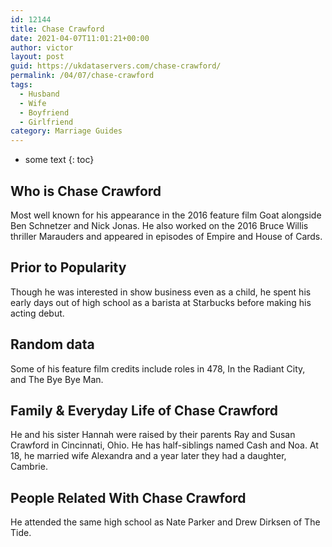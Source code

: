 ```yaml
---
id: 12144
title: Chase Crawford
date: 2021-04-07T11:01:21+00:00
author: victor
layout: post
guid: https://ukdataservers.com/chase-crawford/
permalink: /04/07/chase-crawford
tags:
  - Husband
  - Wife
  - Boyfriend
  - Girlfriend
category: Marriage Guides
---
```


* some text
{: toc}


## Who is Chase Crawford



Most well known for his appearance in the 2016 feature film Goat alongside Ben Schnetzer and Nick Jonas. He also worked on the 2016 Bruce Willis thriller Marauders and appeared in episodes of Empire and House of Cards.

                
                
                
## Prior to Popularity



Though he was interested in show business even as a child, he spent his early days out of high school as a barista at Starbucks before making his acting debut.

                
                
                
## Random data



Some of his feature film credits include roles in 478, In the Radiant City, and The Bye Bye Man.

                
                
                
## Family & Everyday Life of Chase Crawford



He and his sister Hannah were raised by their parents Ray and Susan Crawford in Cincinnati, Ohio. He has half-siblings named Cash and Noa. At 18, he married wife Alexandra and a year later they had a daughter, Cambrie.

                
                
                
## People Related With Chase Crawford



He attended the same high school as Nate Parker and Drew Dirksen of The Tide.

                
              
            
          
          
          